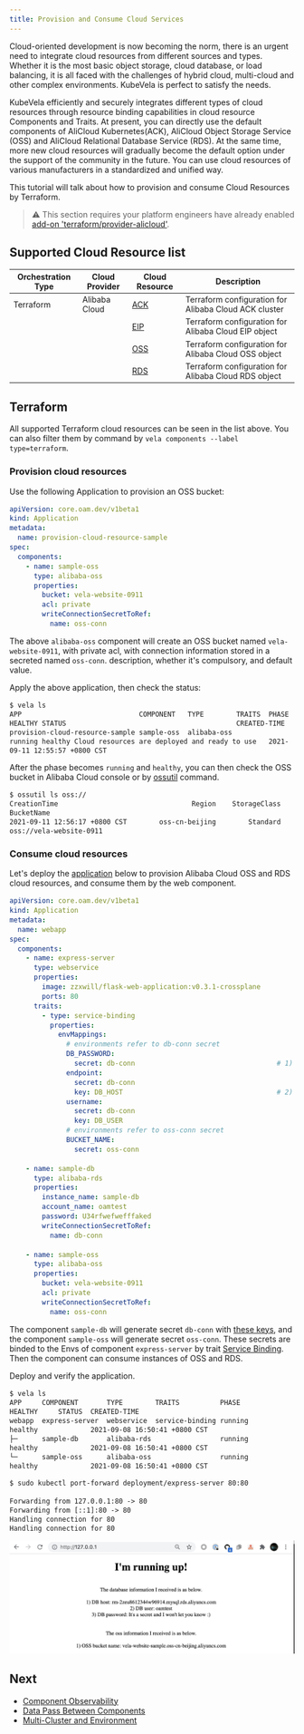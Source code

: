 ```yaml
---
title: Provision and Consume Cloud Services
---
```


Cloud-oriented development is now becoming the norm, there is an urgent need to integrate cloud resources from different
sources and types. Whether it is the most basic object storage, cloud database, or load balancing, it is all faced with
the challenges of hybrid cloud, multi-cloud and other complex environments. KubeVela is perfect to satisfy the needs.

KubeVela efficiently and securely integrates different types of cloud resources through resource binding capabilities in
cloud resource Components and Traits. At present, you can directly use the default components of AliCloud Kubernetes(ACK),
AliCloud Object Storage Service (OSS) and AliCloud Relational Database Service (RDS). At the same time, more new cloud
resources will gradually become the default option under the support of the community in the future. You can use cloud
resources of various manufacturers in a standardized and unified way.

This tutorial will talk about how to provision and consume Cloud Resources by Terraform.

> ⚠️ This section requires your platform engineers have already enabled [add-on 'terraform/provider-alicloud'](../../../install).

## Supported Cloud Resource list

Orchestration Type | Cloud Provider | Cloud Resource | Description
------------ | ------------- | ------------- | -------------
Terraform | Alibaba Cloud | [ACK](./terraform/alibaba-ack) | Terraform configuration for Alibaba Cloud ACK cluster
| |  | [EIP](./terraform/alibaba-eip) | Terraform configuration for Alibaba Cloud EIP object
| |  | [OSS](./terraform/alibaba-oss) | Terraform configuration for Alibaba Cloud OSS object
| |  | [RDS](./terraform/alibaba-rds) | Terraform configuration for Alibaba Cloud RDS object

## Terraform

All supported Terraform cloud resources can be seen in the list above. You can also filter them by command by `vela components --label type=terraform`.

### Provision cloud resources

Use the following Application to provision an OSS bucket:

```yaml
apiVersion: core.oam.dev/v1beta1
kind: Application
metadata:
  name: provision-cloud-resource-sample
spec:
  components:
    - name: sample-oss
      type: alibaba-oss
      properties:
        bucket: vela-website-0911
        acl: private
        writeConnectionSecretToRef:
          name: oss-conn
```

The above `alibaba-oss` component will create an OSS bucket named `vela-website-0911`, with private acl, with connection information stored in a secreted named `oss-conn`.
description, whether it's compulsory, and default value.

Apply the above application, then check the status:

```shell
$ vela ls
APP                            	COMPONENT 	TYPE       	TRAITS	PHASE  	HEALTHY	STATUS                                       	CREATED-TIME
provision-cloud-resource-sample	sample-oss	alibaba-oss	      	running	healthy	Cloud resources are deployed and ready to use	2021-09-11 12:55:57 +0800 CST
```

After the phase becomes `running` and `healthy`, you can then check the OSS bucket in Alibaba Cloud console or by [ossutil](https://partners-intl.aliyun.com/help/doc-detail/50452.htm)
command.

```shell
$ ossutil ls oss://
CreationTime                                 Region    StorageClass    BucketName
2021-09-11 12:56:17 +0800 CST        oss-cn-beijing        Standard    oss://vela-website-0911
```

### Consume cloud resources

Let's deploy
the [application](https://github.com/oam-dev/kubevela/tree/master/docs/examples/terraform/cloud-resource-provision-and-consume/application.yaml)
below to provision Alibaba Cloud OSS and RDS cloud resources, and consume them by the web component.

```yaml
apiVersion: core.oam.dev/v1beta1
kind: Application
metadata:
  name: webapp
spec:
  components:
    - name: express-server
      type: webservice
      properties:
        image: zzxwill/flask-web-application:v0.3.1-crossplane
        ports: 80
      traits:
        - type: service-binding
          properties:
            envMappings:
              # environments refer to db-conn secret
              DB_PASSWORD:
                secret: db-conn                                   # 1) If the env name is the same as the secret key, secret key can be omitted.
              endpoint:
                secret: db-conn
                key: DB_HOST                                      # 2) If the env name is different from secret key, secret key has to be set.
              username:
                secret: db-conn
                key: DB_USER
              # environments refer to oss-conn secret
              BUCKET_NAME:
                secret: oss-conn

    - name: sample-db
      type: alibaba-rds
      properties:
        instance_name: sample-db
        account_name: oamtest
        password: U34rfwefwefffaked
        writeConnectionSecretToRef:
          name: db-conn

    - name: sample-oss
      type: alibaba-oss
      properties:
        bucket: vela-website-0911
        acl: private
        writeConnectionSecretToRef:
          name: oss-conn
```

The component `sample-db` will generate secret `db-conn` with [these keys](./terraform/alibaba-rds#outputs), and the component
`sample-oss` will generate secret `oss-conn`. These secrets are binded to the Envs of component `express-server` by trait
[Service Binding](../../traits/service-binding). Then the component can consume instances of OSS and RDS.

Deploy and verify the application.

```shell
$ vela ls
APP   	COMPONENT     	TYPE       	TRAITS         	PHASE         	HEALTHY  	STATUS	CREATED-TIME
webapp	express-server	webservice 	service-binding	running     	healthy  	      	2021-09-08 16:50:41 +0800 CST
├─    	sample-db     	alibaba-rds	               	running     	healthy  	      	2021-09-08 16:50:41 +0800 CST
└─    	sample-oss    	alibaba-oss	               	running     	healthy  	      	2021-09-08 16:50:41 +0800 CST
```

```shell
$ sudo kubectl port-forward deployment/express-server 80:80

Forwarding from 127.0.0.1:80 -> 80
Forwarding from [::1]:80 -> 80
Handling connection for 80
Handling connection for 80
```

![](../../../resources/crossplane-visit-application-v3.jpg)

## Next

- [Component Observability](../../component-observability)
- [Data Pass Between Components ](../../workflow/component-dependency-parameter)
- [Multi-Cluster and Environment](../../../case-studies/multi-app-env-cluster)

